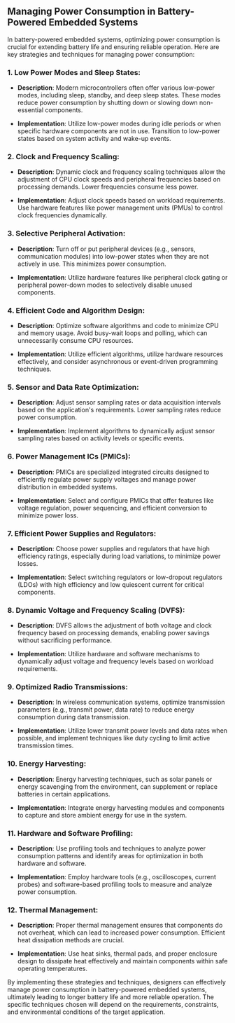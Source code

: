 ## Managing Power Consumption in Battery-Powered Embedded Systems

In battery-powered embedded systems, optimizing power consumption is crucial for extending battery life and ensuring reliable operation. Here are key strategies and techniques for managing power consumption:

### 1. **Low Power Modes and Sleep States**:

- **Description**: Modern microcontrollers often offer various low-power modes, including sleep, standby, and deep sleep states. These modes reduce power consumption by shutting down or slowing down non-essential components.

- **Implementation**: Utilize low-power modes during idle periods or when specific hardware components are not in use. Transition to low-power states based on system activity and wake-up events.

### 2. **Clock and Frequency Scaling**:

- **Description**: Dynamic clock and frequency scaling techniques allow the adjustment of CPU clock speeds and peripheral frequencies based on processing demands. Lower frequencies consume less power.

- **Implementation**: Adjust clock speeds based on workload requirements. Use hardware features like power management units (PMUs) to control clock frequencies dynamically.

### 3. **Selective Peripheral Activation**:

- **Description**: Turn off or put peripheral devices (e.g., sensors, communication modules) into low-power states when they are not actively in use. This minimizes power consumption.

- **Implementation**: Utilize hardware features like peripheral clock gating or peripheral power-down modes to selectively disable unused components.

### 4. **Efficient Code and Algorithm Design**:

- **Description**: Optimize software algorithms and code to minimize CPU and memory usage. Avoid busy-wait loops and polling, which can unnecessarily consume CPU resources.

- **Implementation**: Utilize efficient algorithms, utilize hardware resources effectively, and consider asynchronous or event-driven programming techniques.

### 5. **Sensor and Data Rate Optimization**:

- **Description**: Adjust sensor sampling rates or data acquisition intervals based on the application's requirements. Lower sampling rates reduce power consumption.

- **Implementation**: Implement algorithms to dynamically adjust sensor sampling rates based on activity levels or specific events.

### 6. **Power Management ICs (PMICs)**:

- **Description**: PMICs are specialized integrated circuits designed to efficiently regulate power supply voltages and manage power distribution in embedded systems.

- **Implementation**: Select and configure PMICs that offer features like voltage regulation, power sequencing, and efficient conversion to minimize power loss.

### 7. **Efficient Power Supplies and Regulators**:

- **Description**: Choose power supplies and regulators that have high efficiency ratings, especially during load variations, to minimize power losses.

- **Implementation**: Select switching regulators or low-dropout regulators (LDOs) with high efficiency and low quiescent current for critical components.

### 8. **Dynamic Voltage and Frequency Scaling (DVFS)**:

- **Description**: DVFS allows the adjustment of both voltage and clock frequency based on processing demands, enabling power savings without sacrificing performance.

- **Implementation**: Utilize hardware and software mechanisms to dynamically adjust voltage and frequency levels based on workload requirements.

### 9. **Optimized Radio Transmissions**:

- **Description**: In wireless communication systems, optimize transmission parameters (e.g., transmit power, data rate) to reduce energy consumption during data transmission.

- **Implementation**: Utilize lower transmit power levels and data rates when possible, and implement techniques like duty cycling to limit active transmission times.

### 10. **Energy Harvesting**:

- **Description**: Energy harvesting techniques, such as solar panels or energy scavenging from the environment, can supplement or replace batteries in certain applications.

- **Implementation**: Integrate energy harvesting modules and components to capture and store ambient energy for use in the system.

### 11. **Hardware and Software Profiling**:

- **Description**: Use profiling tools and techniques to analyze power consumption patterns and identify areas for optimization in both hardware and software.

- **Implementation**: Employ hardware tools (e.g., oscilloscopes, current probes) and software-based profiling tools to measure and analyze power consumption.

### 12. **Thermal Management**:

- **Description**: Proper thermal management ensures that components do not overheat, which can lead to increased power consumption. Efficient heat dissipation methods are crucial.

- **Implementation**: Use heat sinks, thermal pads, and proper enclosure design to dissipate heat effectively and maintain components within safe operating temperatures.

By implementing these strategies and techniques, designers can effectively manage power consumption in battery-powered embedded systems, ultimately leading to longer battery life and more reliable operation. The specific techniques chosen will depend on the requirements, constraints, and environmental conditions of the target application.
